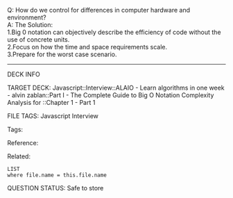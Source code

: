 Q: How do we control for differences in computer hardware and environment?  
A: The Solution:  
1.Big 0 notation can objectively describe the efficiency of code without the use of concrete units.  
2.Focus on how the time and space requirements scale.  
3.Prepare for the worst case scenario.


---

DECK INFO

TARGET DECK: Javascript::Interview::ALAIO - Learn algorithms in one week - alvin zablan::Part I - The Complete Guide to Big O Notation Complexity Analysis for ::Chapter 1 - Part 1

FILE TAGS: Javascript Interview

Tags:

Reference:

Related:

```dataview
LIST
where file.name = this.file.name
```

QUESTION STATUS: Safe to store
